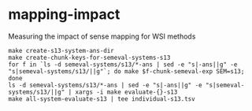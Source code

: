 mapping-impact
==============

Measuring the impact of sense mapping for WSI methods


    make create-s13-system-ans-dir
    make create-chunk-keys-for-semeval-systems-s13
    for f in `ls -d semeval-systems/s13/*-ans | sed -e "s|-ans||g" -e "s|semeval-systems/s13/||g"`; do make $f-chunk-semeval-exp SEM=s13; done
    ls -d semeval-systems/s13/*-ans | sed -e "s|-ans||g" -e "s|semeval-systems/s13/||g" | xargs -i make evaluate-{}-s13
    make all-system-evaluate-s13 | tee individual-s13.tsv
